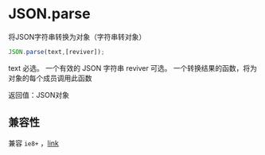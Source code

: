 # JSON.parse

将JSON字符串转换为对象（字符串转对象）

```js
JSON.parse(text,[reviver]);
```

text 必选。 一个有效的 JSON 字符串
reviver 可选。 一个转换结果的函数，将为对象的每个成员调用此函数

返回值：JSON对象

## 兼容性

兼容 `ie8+` ，[link](http://caniuse.com/#search=JSON.parse)
